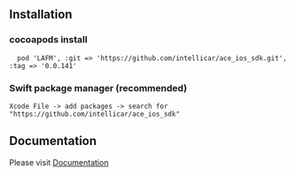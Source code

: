 ## Installation

### cocoapods install
```
  pod 'LAFM', :git => 'https://github.com/intellicar/ace_ios_sdk.git', :tag => '0.0.141' 
```

### Swift package manager (recommended)
```
Xcode File -> add packages -> search for "https://github.com/intellicar/ace_ios_sdk" 
```

## Documentation
Please visit [Documentation](https://github.com/intellicar/lafm_ios_sdk/wiki/Home)
